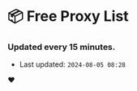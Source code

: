 # :package: Free Proxy List
### Updated every 15 minutes.

- Last updated: `2024-08-05 08:28`

:heart:
